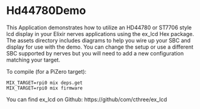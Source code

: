 # Hd44780Demo

This Application demonstrates how to utilize an HD44780 or ST7706 style lcd
display in your Elixir nerves applications using the ex_lcd Hex package.
The assets directory includes diagrams to help you wire up your SBC and
display for use with the demo. You can change the setup or use a different
SBC supported by nerves but you will need to add a new configuration
matching your target.

To compile (for a PiZero target):
```
MIX_TARGET=rpi0 mix deps.get
MIX_TARGET=rpi0 mix firmware
```

You can find ex_lcd on Github: https://github/com/cthree/ex_lcd
